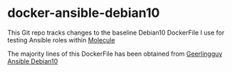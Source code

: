 # docker-ansible-debian10

This Git repo tracks changes to the baseline Debian10 DockerFile I use for testing Ansible roles within [Molecule](ttps://molecule.readthedocs.io/en/latest/configuration.html#docker)

The majority lines of this DockerFile has been obtained from [Geerlingguy Ansible Debian10](https://github.com/geerlingguy/docker-debian10-ansible.git)
